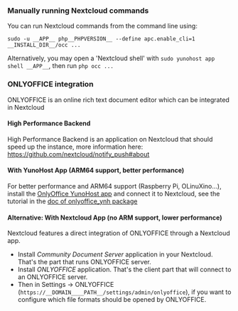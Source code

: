 ### Manually running Nextcloud commands

You can run Nextcloud commands from the command line using:

```
sudo -u __APP__ php__PHPVERSION__ --define apc.enable_cli=1 __INSTALL_DIR__/occ ...
```

Alternatively, you may open a 'Nextcloud shell' with `sudo yunohost app shell __APP__`, then run `php occ ...`

### ONLYOFFICE integration

ONLYOFFICE is an online rich text document editor which can be integrated in Nextcloud

#### High Performance Backend

High Performance Backend is an application on Nextcloud that should speed up the instance, more information here: https://github.com/nextcloud/notify_push#about

#### With YunoHost App (ARM64 support, better performance)

For better performance and ARM64 support (Raspberry Pi, OLinuXino...), install the [OnlyOffice YunoHost app](https://apps.yunohost.org/app/onlyoffice) and connect it to Nextcloud, see the tutorial in the [doc of onlyoffice_ynh package](https://github.com/YunoHost-Apps/onlyoffice_ynh/blob/master/README_fr.md#configuration-de-onlyoffice-server)

#### Alternative: With Nextcloud App (no ARM support, lower performance)

Nextcloud features a direct integration of ONLYOFFICE through a Nextcloud app.
- Install *Community Document Server* application in your Nextcloud. That's the part that runs ONLYOFFICE server.
- Install *ONLYOFFICE* application. That's the client part that will connect to an ONLYOFFICE server.
- Then in Settings -> ONLYOFFICE (`https://__DOMAIN____PATH__/settings/admin/onlyoffice`), if you want to configure which file formats should be opened by ONLYOFFICE.
